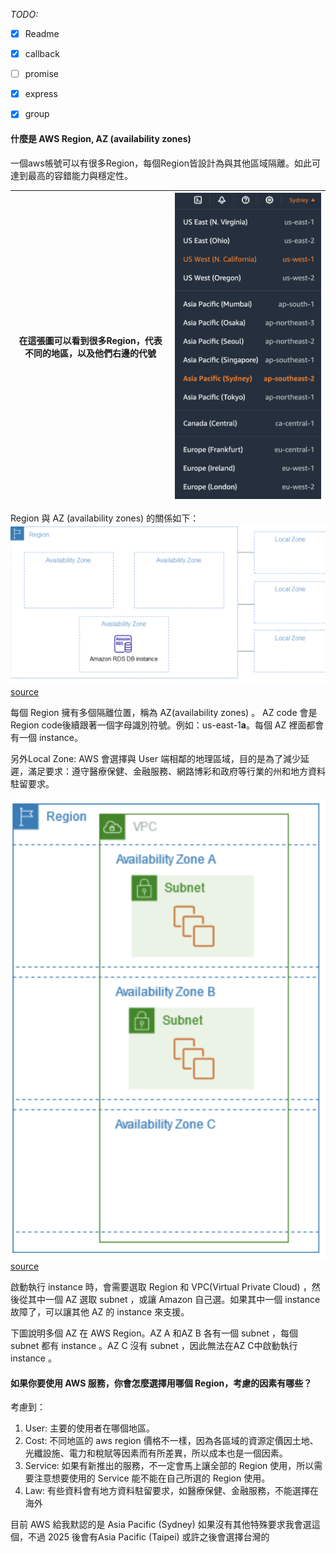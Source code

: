 *TODO:*
- [x] Readme 
- [x] callback
- [ ] promise
- [x] express
- [x] group


#### 什麼是 AWS Region, AZ (availability zones)

一個aws帳號可以有很多Region，每個Region皆設計為與其他區域隔離。如此可達到最高的容錯能力與穩定性。
    

| 在這張圖可以看到很多Region，代表不同的地區，以及他們右邊的代號 | ![](assets/image2.png) |
| ----------------- | ---------------------- |

Region 與 AZ (availability zones) 的關係如下：  
![](assets/image.png) [source](https://docs.aws.amazon.com/AmazonRDS/latest/UserGuide/Concepts.RegionsAndAvailabilityZones.html)

每個 Region 擁有多個隔離位置，稱為 AZ(availability zones) 。 AZ code 會是 Region code後續跟著一個字母識別符號。例如：us-east-1**a**。每個 AZ 裡面都會有一個 instance。

另外Local Zone: AWS 會選擇與 User 端相鄰的地理區域，目的是為了減少延遲，滿足要求：遵守醫療保健、金融服務、網路博彩和政府等行業的州和地方資料駐留要求。


![](assets/image1.png) [source](https://docs.aws.amazon.com/AWSEC2/latest/UserGuide/using-regions-availability-zones.html#concepts-regions)

啟動執行 instance 時，會需要選取 Region 和 VPC(Virtual Private Cloud) ，然後從其中一個 AZ 選取 subnet ，或讓 Amazon 自己選。如果其中一個 instance 故障了，可以讓其他 AZ 的 instance 來支援。

下圖說明多個 AZ 在 AWS Region。AZ A 和AZ B 各有一個 subnet ，每個 subnet 都有 instance 。AZ C 沒有 subnet ，因此無法在AZ C中啟動執行 instance 。


#### 如果你要使用 AWS 服務，你會怎麼選擇用哪個 Region，考慮的因素有哪些？

考慮到：
 1. User: 主要的使用者在哪個地區。  
 2. Cost: 不同地區的 aws region 價格不一樣，因為各區域的資源定價因土地、光纖設施、電力和稅賦等因素而有所差異，所以成本也是一個因素。
 3. Service: 如果有新推出的服務，不一定會馬上讓全部的 Region 使用，所以需要注意想要使用的 Service 能不能在自己所選的 Region 使用。
 4. Law: 有些資料會有地方資料駐留要求，如醫療保健、金融服務，不能選擇在海外

目前 AWS 給我默認的是 Asia Pacific (Sydney) 如果沒有其他特殊要求我會選這個，不過 2025 後會有Asia Pacific (Taipei) 或許之後會選擇台灣的

